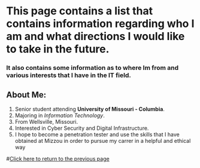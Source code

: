 # This page contains a list that contains information regarding who I am and what directions I would like to take in the future.
### It also contains some information as to where Im from and various interests that I have in the IT field.

## About Me:
1. Senior student attending **University of Missouri - Columbia**.
2. Majoring in *Information Technology*.
3. From Wellsville, Missouri.
4. Interested in Cyber Security and Digital Infrastructure.
5. I hope to become a penetration tester and use the skills that I have obtained at Mizzou in order to pursue my carrer in a helpful and ethical way

#[Click here to return to the previous page](https://github.com/GageSmith22/INFOTC-1000-Midterm/blob/main/README.md)